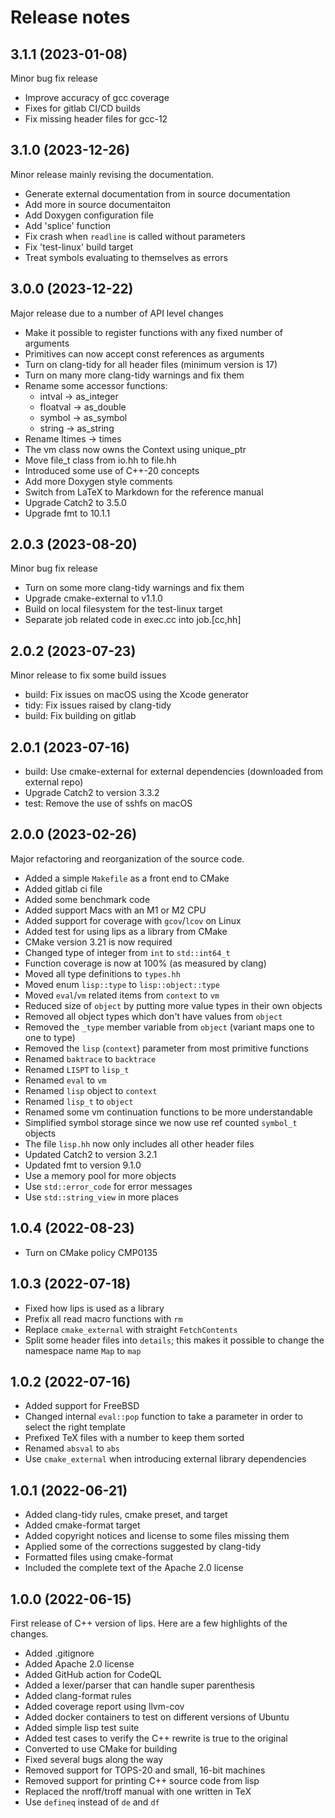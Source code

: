 # Release notes

## 3.1.1 (2023-01-08)

Minor bug fix release

- Improve accuracy of gcc coverage
- Fixes for gitlab CI/CD builds
- Fix missing header files for gcc-12

## 3.1.0 (2023-12-26)

Minor release mainly revising the documentation.

- Generate external documentation from in source documentation
- Add more in source documentaiton
- Add Doxygen configuration file
- Add 'splice' function
- Fix crash when `readline` is called without parameters
- Fix 'test-linux' build target
- Treat symbols evaluating to themselves as errors

## 3.0.0 (2023-12-22)

Major release due to a number of API level changes

- Make it possible to register functions with any fixed number of
  arguments
- Primitives can now accept const references as arguments
- Turn on clang-tidy for all header files (minimum version is 17)
- Turn on many more clang-tidy warnings and fix them
- Rename some accessor functions:
  - intval -> as_integer
  - floatval -> as_double
  - symbol -> as_symbol
  - string -> as_string
- Rename ltimes -> times
- The vm class now owns the Context using unique_ptr
- Move file_t class from io.hh to file.hh
- Introduced some use of C++-20 concepts
- Add more Doxygen style comments
- Switch from LaTeX to Markdown for the reference manual
- Upgrade Catch2 to 3.5.0
- Upgrade fmt to 10.1.1

## 2.0.3 (2023-08-20)

Minor bug fix release

- Turn on some more clang-tidy warnings and fix them
- Upgrade cmake-external to v1.1.0
- Build on local filesystem for the test-linux target
- Separate job related code in exec.cc into job.[cc,hh]

## 2.0.2 (2023-07-23)

Minor release to fix some build issues

- build: Fix issues on macOS using the Xcode generator
- tidy: Fix issues raised by clang-tidy
- build: Fix building on gitlab

## 2.0.1 (2023-07-16)

- build: Use cmake-external for external dependencies (downloaded from external repo)
- Upgrade Catch2 to version 3.3.2
- test: Remove the use of sshfs on macOS

## 2.0.0 (2023-02-26)

Major refactoring and reorganization of the source code.

- Added a simple `Makefile` as a front end to CMake
- Added gitlab ci file
- Added some benchmark code
- Added support Macs with an M1 or M2 CPU
- Added support for coverage with `gcov`/`lcov` on Linux
- Added test for using lips as a library from CMake
- CMake version 3.21 is now required
- Changed type of integer from `int` to `std::int64_t`
- Function coverage is now at 100% (as measured by clang)
- Moved all type definitions to `types.hh`
- Moved enum `lisp::type` to `lisp::object::type`
- Moved `eval`/`vm` related items from `context` to `vm`
- Reduced size of `object` by putting more value types in their own objects
- Removed all object types which don't have values from `object`
- Removed the `_type` member variable from `object` (variant maps one
  to one to type)
- Removed the `lisp` (`context`) parameter from most primitive functions
- Renamed `baktrace` to `backtrace`
- Renamed `LISPT` to `lisp_t`
- Renamed `eval` to `vm`
- Renamed `lisp` object to `context`
- Renamed `lisp_t` to `object`
- Renamed some vm continuation functions to be more understandable
- Simplified symbol storage since we now use ref counted `symbol_t` objects
- The file `lisp.hh` now only includes all other header files
- Updated Catch2 to version 3.2.1
- Updated fmt to version 9.1.0
- Use a memory pool for more objects
- Use `std::error_code` for error messages
- Use `std::string_view` in more places

## 1.0.4 (2022-08-23)

- Turn on CMake policy CMP0135

## 1.0.3 (2022-07-18)

- Fixed how lips is used as a library
- Prefix all read macro functions with `rm`
- Replace `cmake_external` with straight `FetchContents`
- Split some header files into `details`; this makes it possible to
  change the namespace name `Map` to `map`

## 1.0.2 (2022-07-16)

- Added support for FreeBSD
- Changed internal `eval::pop` function to take a parameter in order
  to select the right template
- Prefixed TeX files with a number to keep them sorted
- Renamed `absval` to `abs`
- Use `cmake_external` when introducing external library dependencies

## 1.0.1 (2022-06-21)

- Added clang-tidy rules, cmake preset, and target
- Added cmake-format target
- Added copyright notices and license to some files missing them
- Applied some of the corrections suggested by clang-tidy
- Formatted files using cmake-format
- Included the complete text of the Apache 2.0 license

## 1.0.0 (2022-06-15)

First release of C++ version of lips. Here are a few highlights of the
changes.

- Added .gitignore
- Added Apache 2.0 license
- Added GitHub action for CodeQL
- Added a lexer/parser that can handle super parenthesis
- Added clang-format rules
- Added coverage report using llvm-cov
- Added docker containers to test on different versions of Ubuntu
- Added simple lisp test suite
- Added test cases to verify the C++ rewrite is true to the original
- Converted to use CMake for building
- Fixed several bugs along the way
- Removed support for TOPS-20 and small, 16-bit machines
- Removed support for printing C++ source code from lisp
- Replaced the nroff/troff manual with one written in TeX
- Use `defineq` instead of `de` and `df`
